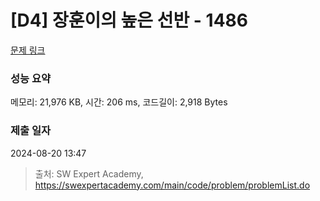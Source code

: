# [D4] 장훈이의 높은 선반 - 1486 

[문제 링크](https://swexpertacademy.com/main/code/problem/problemDetail.do?contestProbId=AV2b7Yf6ABcBBASw) 

### 성능 요약

메모리: 21,976 KB, 시간: 206 ms, 코드길이: 2,918 Bytes

### 제출 일자

2024-08-20 13:47



> 출처: SW Expert Academy, https://swexpertacademy.com/main/code/problem/problemList.do